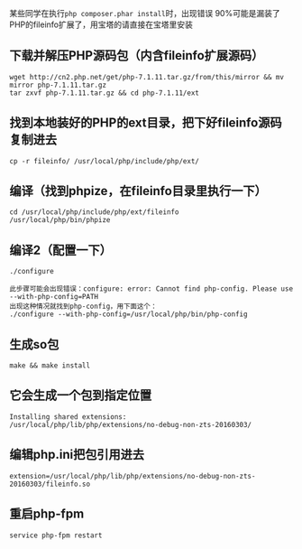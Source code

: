 某些同学在执行`php composer.phar install`时，出现错误
90%可能是漏装了PHP的fileinfo扩展了，用宝塔的请直接在宝塔里安装

## 下载并解压PHP源码包（内含fileinfo扩展源码）
```
wget http://cn2.php.net/get/php-7.1.11.tar.gz/from/this/mirror && mv mirror php-7.1.11.tar.gz
tar zxvf php-7.1.11.tar.gz && cd php-7.1.11/ext
```

## 找到本地装好的PHP的ext目录，把下好fileinfo源码复制进去
```
cp -r fileinfo/ /usr/local/php/include/php/ext/
```

## 编译（找到phpize，在fileinfo目录里执行一下）
```
cd /usr/local/php/include/php/ext/fileinfo
/usr/local/php/bin/phpize
```

## 编译2（配置一下）
```
./configure

此步骤可能会出现错误：configure: error: Cannot find php-config. Please use --with-php-config=PATH
出现这种情况就找到php-config，用下面这个：
./configure --with-php-config=/usr/local/php/bin/php-config
```

## 生成so包
```
make && make install
```

## 它会生成一个包到指定位置
```
Installing shared extensions:     /usr/local/php/lib/php/extensions/no-debug-non-zts-20160303/
```

## 编辑php.ini把包引用进去
```
extension=/usr/local/php/lib/php/extensions/no-debug-non-zts-20160303/fileinfo.so
```

## 重启php-fpm
```
service php-fpm restart
```